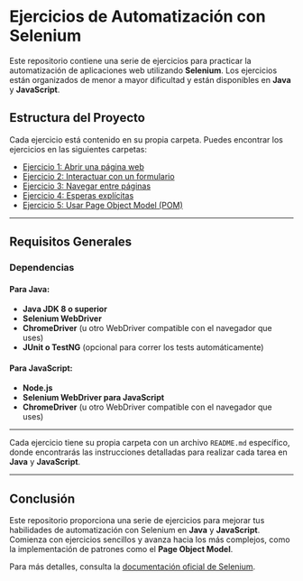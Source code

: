 # Ejercicios de Automatización con Selenium

Este repositorio contiene una serie de ejercicios para practicar la automatización de aplicaciones web utilizando **Selenium**. Los ejercicios están organizados de menor a mayor dificultad y están disponibles en **Java** y **JavaScript**.

## Estructura del Proyecto

Cada ejercicio está contenido en su propia carpeta. Puedes encontrar los ejercicios en las siguientes carpetas:

- [Ejercicio 1: Abrir una página web](./ejercicio-1-abrir-pagina)
- [Ejercicio 2: Interactuar con un formulario](./ejercicio-2-interactuar-formulario)
- [Ejercicio 3: Navegar entre páginas](./ejercicio-3-navegar-paginas)
- [Ejercicio 4: Esperas explícitas](./ejercicio-4-esperas-explicitas)
- [Ejercicio 5: Usar Page Object Model (POM)](./ejercicio-5-page-object-model)

---

## Requisitos Generales

### Dependencias

#### Para Java:

- **Java JDK 8 o superior**
- **Selenium WebDriver**
- **ChromeDriver** (u otro WebDriver compatible con el navegador que uses)
- **JUnit o TestNG** (opcional para correr los tests automáticamente)

#### Para JavaScript:

- **Node.js**
- **Selenium WebDriver para JavaScript**
- **ChromeDriver** (u otro WebDriver compatible con el navegador que uses)

---

Cada ejercicio tiene su propia carpeta con un archivo `README.md` específico, donde encontrarás las instrucciones detalladas para realizar cada tarea en **Java** y **JavaScript**.

---

## Conclusión

Este repositorio proporciona una serie de ejercicios para mejorar tus habilidades de automatización con Selenium en **Java** y **JavaScript**. Comienza con ejercicios sencillos y avanza hacia los más complejos, como la implementación de patrones como el **Page Object Model**.

Para más detalles, consulta la [documentación oficial de Selenium](https://www.selenium.dev/documentation/).

